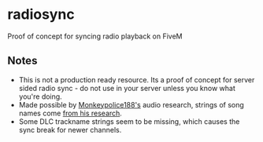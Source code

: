 # radiosync
Proof of concept for syncing radio playback on FiveM

## Notes
- This is not a production ready resource. Its a proof of concept for server sided radio sync - do not use in your server unless you know what you're doing.
- Made possible by [Monkeypolice188's](https://github.com/Monkeypolice188) audio research, strings of song names come [from his research](https://github.com/Monkeypolice188/Monkys-Audio-Research/blob/main/.nametables/.txt/sounds.dat54.nametable.txt).
- Some DLC trackname strings seem to be missing, which causes the sync break for newer channels.